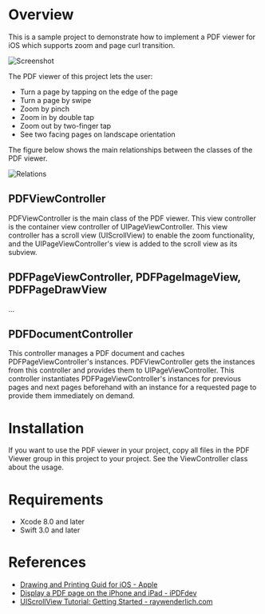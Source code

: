 # Overview
This is a sample project to demonstrate how to implement a PDF viewer for iOS which supports zoom and page curl transition. 

![Screenshot](https://github.com/bugnitude/SamplePDFViewer/tree/master/README_IMAGES/Screenshot.png)

The PDF viewer of this project lets the user:

* Turn a page by tapping on the edge of the page
* Turn a page by swipe
* Zoom by pinch
* Zoom in by double tap
* Zoom out by two-finger tap
* See two facing pages on landscape orientation

The figure below shows the main relationships between the classes of the PDF viewer.

![Relations](https://github.com/bugnitude/SamplePDFViewer/tree/master/README_IMAGES/Relations.png)

## PDFViewController
PDFViewController is the main class of the PDF viewer. This view controller is the container view controller of UIPageViewController. This view controller has a scroll view (UIScrollView) to enable the zoom functionality, and the UIPageViewController's view is added to the scroll view as its subview.



## PDFPageViewController, PDFPageImageView, PDFPageDrawView

...




## PDFDocumentController
This controller manages a PDF document and caches PDFPageViewController's instances. PDFViewController gets the instances from this controller and provides them to UIPageViewController. This controller instantiates PDFPageViewController's instances for previous pages and next pages beforehand with an instance for a requested page to provide them immediately on demand.

# Installation
If you want to use the PDF viewer in your project, copy all files in the PDF Viewer group in this project to your project. See the ViewController class about the usage.

# Requirements
* Xcode 8.0 and later
* Swift 3.0 and later

# References
* [Drawing and Printing Guid for iOS - Apple](https://developer.apple.com/library/content/documentation/2DDrawing/Conceptual/DrawingPrintingiOS/GraphicsDrawingOverview/GraphicsDrawingOverview.html#//apple_ref/doc/uid/TP40010156-CH14-SW26)
* [Display a PDF page on the iPhone and iPad - iPDFdev](http://ipdfdev.com/2011/03/23/display-a-pdf-page-on-the-iphone-and-ipad/)
* [UIScrollView Tutorial: Getting Started - raywenderlich.com](https://www.raywenderlich.com/122139/uiscrollview-tutorial)